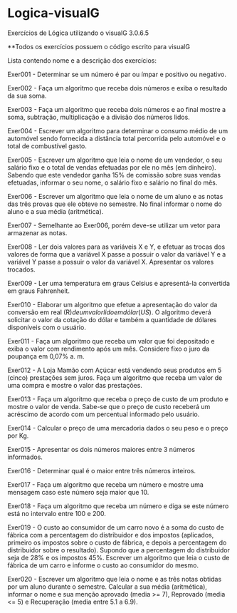 # Logica-visualG
Exercícios de Lógica utilizando o visualG 3.0.6.5

**Todos os exercícios possuem o código escrito para visualG


Lista contendo nome e a descrição dos exercícios: 


Exer001 - Determinar se um número é par ou ímpar e positivo ou negativo.

Exer002 - Faça um algoritmo que receba dois números e exiba o resultado da sua soma.

Exer003 - Faça um algoritmo que receba dois números e ao final mostre a soma, subtração, multiplicação e a divisão dos números lidos.

Exer004 - Escrever um algoritmo para determinar o consumo médio de um automóvel sendo fornecida a distância total percorrida pelo automóvel e o total de combustível gasto.

Exer005 - Escrever um algoritmo que leia o nome de um vendedor, o seu salário fixo e o total de vendas efetuadas por ele no mês (em dinheiro). Sabendo que este vendedor ganha 15% de comissão sobre suas vendas efetuadas, informar o seu nome, o salário fixo e salário no final do mês.

Exer006 - Escrever um algoritmo que leia o nome de um aluno e as notas das três provas que ele obteve no semestre. No final informar o nome do aluno e a sua média (aritmética).

Exer007 - Semelhante ao Exer006, porém deve-se utilizar um vetor para armazenar as notas.

Exer008 - Ler dois valores para as variáveis X e Y, e efetuar as trocas dos valores de forma que a variável X passe a possuir o valor da variável Y e a variável Y passe a possuir o valor da variável X. Apresentar os valores trocados.

Exer009 - Ler uma temperatura em graus Celsius e apresentá-la convertida em graus Fahrenheit.

Exer010 - Elaborar um algoritmo que efetue a apresentação do valor da conversão em real (R$) de um valor lido em dólar (US$). O algoritmo deverá solicitar o valor da cotação do dólar e também a quantidade de dólares disponíveis com o usuário.

Exer011 - Faça um algoritmo que receba um valor que foi depositado e exiba o valor com rendimento após um mês. Considere fixo o juro da poupança em 0,07% a. m.

Exer012 - A Loja Mamão com Açúcar está vendendo seus produtos em 5 (cinco) prestações sem juros. Faça um algoritmo que receba um valor de uma compra e mostre o valor das prestações.

Exer013 - Faça um algoritmo que receba o preço de custo de um produto e mostre o valor de venda. Sabe-se que o preço de custo receberá um acréscimo de acordo com um percentual informado pelo usuário.

Exer014 - Calcular o preço de uma mercadoria dados o seu peso e o preço por Kg.

Exer015 - Apresentar os dois números maiores entre 3 números informados.

Exer016 - Determinar qual é o maior entre três números inteiros.

Exer017 - Faça um algoritmo que receba um número e mostre uma mensagem caso este número seja maior que 10.

Exer018 - Faça um algoritmo que receba um número e diga se este número está no intervalo entre 100 e 200.

Exer019 - O custo ao consumidor de um carro novo é a soma do custo de fábrica com a percentagem do distribuidor e dos impostos (aplicados, primeiro os impostos sobre o custo de fábrica, e depois a percentagem do distribuidor sobre o resultado). Supondo que a percentagem do distribuidor seja de 28% e os impostos 45%. Escrever um algoritmo que leia o custo de fábrica de um carro e informe o custo ao consumidor do mesmo.

Exer020 - Escrever um algoritmo que leia o nome e as três notas obtidas por um aluno durante o semestre. Calcular a sua média (aritmética), informar o nome e sua menção aprovado (media >= 7), Reprovado (media <= 5) e Recuperação (media entre 5.1 a 6.9).
